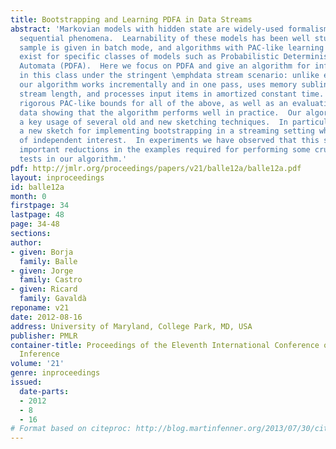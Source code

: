 ```yaml
---
title: Bootstrapping and Learning PDFA in Data Streams
abstract: 'Markovian models with hidden state are widely-used formalisms for modeling
  sequential phenomena.  Learnability of these models has been well studied when the
  sample is given in batch mode, and algorithms with PAC-like learning guarantees
  exist for specific classes of models such as Probabilistic Deterministic Finite
  Automata (PDFA).  Here we focus on PDFA and give an algorithm for infering models
  in this class under the stringent \emphdata stream scenario: unlike existing methods,
  our algorithm works incrementally and in one pass, uses memory sublinear in the
  stream length, and processes input items in amortized constant time.  We provide
  rigorous PAC-like bounds for all of the above, as well as an evaluation on synthetic
  data showing that the algorithm performs well in practice.  Our algorithm makes
  a key usage of several old and new sketching techniques.  In particular, we develop
  a new sketch for implementing bootstrapping in a streaming setting which may be
  of independent interest.  In experiments we have observed that this sketch yields
  important reductions in the examples required for performing some crucial statistical
  tests in our algorithm.'
pdf: http://jmlr.org/proceedings/papers/v21/balle12a/balle12a.pdf
layout: inproceedings
id: balle12a
month: 0
firstpage: 34
lastpage: 48
page: 34-48
sections: 
author:
- given: Borja
  family: Balle
- given: Jorge
  family: Castro
- given: Ricard
  family: Gavaldà
reponame: v21
date: 2012-08-16
address: University of Maryland, College Park, MD, USA
publisher: PMLR
container-title: Proceedings of the Eleventh International Conference on Grammatical
  Inference
volume: '21'
genre: inproceedings
issued:
  date-parts:
  - 2012
  - 8
  - 16
# Format based on citeproc: http://blog.martinfenner.org/2013/07/30/citeproc-yaml-for-bibliographies/
---
```

